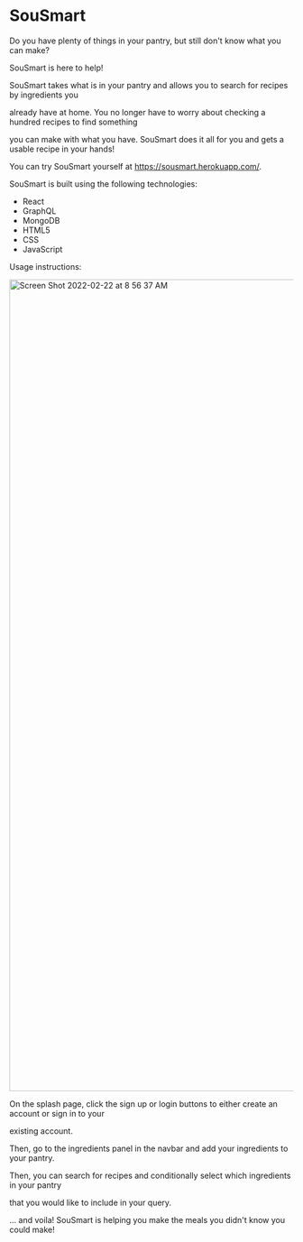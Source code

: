 # SouSmart

Do you have plenty of things in your pantry, but still don't know what you can make?

SouSmart is here to help!

SouSmart takes what is in your pantry and allows you to search for recipes by ingredients you

already have at home. You no longer have to worry about checking a hundred recipes to find something

you can make with what you have. SouSmart does it all for you and gets a usable recipe in your hands!

You can try SouSmart yourself at https://sousmart.herokuapp.com/.

SouSmart is built using the following technologies:
* React
* GraphQL
* MongoDB
* HTML5
* CSS
* JavaScript

Usage instructions:

<img width="1440" alt="Screen Shot 2022-02-22 at 8 56 37 AM" src="https://user-images.githubusercontent.com/88298540/155158604-2ae982d8-a659-4c1c-8842-fa1fb5ea2012.png">

On the splash page, click the sign up or login buttons to either create an account or sign in to your

existing account.

Then, go to the ingredients panel in the navbar and add your ingredients to your pantry.

Then, you can search for recipes and conditionally select which ingredients in your pantry

that you would like to include in your query.

... and voila! SouSmart is helping you make the meals you didn't know you could make!
